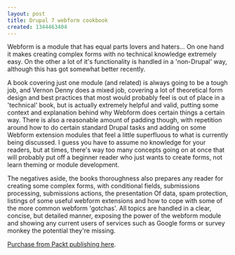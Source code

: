 ```yaml
---
layout: post
title: Drupal 7 webform cookbook
created: 1344463404
---
```

<p>Webform is a module that has equal parts lovers and haters&hellip; On one hand it makes creating complex forms with no technical knowledge extremely easy. On the other a lot of it&#39;s functionality is handled in a &#39;non-Drupal&#39; way, although this has got somewhat better recently.</p><p>A book covering just one module (and related) is always going to be a tough job, and Vernon Denny does a mixed job, covering a lot of theoretical form design and best practices that most would probably feel is out of place in a &#39;technical&#39; book, but is actually extremely helpful and valid, putting some context and explanation behind why Webform does certain things a certain way. There is also a reasonable amount of padding though, with repetition around how to do certain standard Drupal tasks and adding on some Webform extension modules that feel a little superfluous to what is currently being discussed. I guess you have to assume no knowledge for your readers, but at times, there&#39;s way too many concepts going on at once that will probably put off a beginner reader who just wants to create forms, not learn theming or module development.</p><p>The negatives aside, the books thoroughness also prepares any reader for creating some complex forms, with conditional fields, submissions processing, submissions actions, the presentation Of data, spam protection, listings of some useful webform extensions and how to cope with some of the more common webform &#39;gotchas&#39;. All topics are handled in a clear, concise, but detailed manner, exposing the power of the webform module and showing any current users of services such as Google forms or survey monkey the potential they&#39;re missing.</p><p class="p5"><a href="http://www.packtpub.com/drupal-7-webform-popular-contributed-modules-cookbook/book" target="_blank">Purchase from Packt publishing here</a>.</p>

